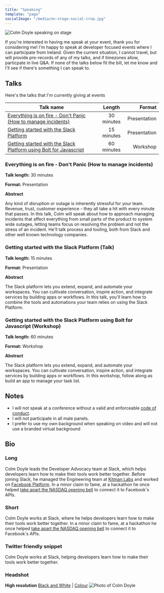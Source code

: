 ```yaml
---
title: "Speaking"
template: "page"
socialImage: "/media/on-stage-social-crop.jpg"
---
```


![Colm Doyle speaking on stage](../media/on-stage-cropped.jpg)

If you're interested in having me speak at your event, thank you for considering me! I'm happy to speak at developer focused events where I can participate from Ireland. Given the current situation, I cannot travel, but will provide pre-records of any of my talks, and if timezones allow, particpate in live Q&A. If none of the talks below fit the bill, let me know and I'll see if there's something I can speak to. 

## Talks

Here's the talks that I'm currently giving at events

| Talk name     | Length        | Format  |
| ------------- |:-------------:| -----:|
| [Everything is on fire - Don't Panic (How to manage incidents)](#everything-is-on-fire---dont-panic-how-to-manage-incidents)  | 30 minutes | Presentation |
| [Getting started with the Slack Platform](#getting-started-with-the-slack-platform-talk)     | 15 minutes      | Presentation |
| [Getting started with the Slack Platform using Bolt for Javascript](#getting-started-with-the-slack-platform-using-bolt-for-javascript-workshop) | 60 minutes      | Workshop |

### Everything is on fire - Don't Panic (How to manage incidents)

**Talk length:**    30 minutes

**Format:**         Presentation

**Abstract**

Any kind of disruption or outage is inherently stressful for your team. Revenue, trust, customer experience - they all take a hit with every minute that passes. In this talk, Colm will speak about how to approach managing incidents that affect everything from small parts of the product to system wide outages, letting teams focus on resolving the problem and not the stress of an incident. He'll talk process and tooling, both from Slack and other well known technology companies.

### Getting started with the Slack Platform (Talk)

**Talk length:**    15 minutes

**Format:**         Presentation

**Abstract**

The Slack platform lets you extend, expand, and automate your workspaces. You can cultivate conversation, inspire action, and integrate services by building apps or workflows. In this talk, you'll learn how to combine the tools and automations your team relies on using the Slack Platform.

### Getting started with the Slack Platform using Bolt for Javascript (Workshop)

**Talk length:**    60 minutes

**Format:**         Workshop

**Abstract**

The Slack platform lets you extend, expand, and automate your workspaces. You can cultivate conversation, inspire action, and integrate services by building apps or workflows. In this workshop, follow along as build an app to manage your task list.

## Notes

- I will not speak at a conference without a valid and enforceable [code of conduct](https://www.ashedryden.com/blog/codes-of-conduct-101-faq).
- I will not participate in all male panels.
- I prefer to use my own background when speaking on video and will not use a branded virtual background

## Bio

### Long

Colm Doyle leads the Developer Advocacy team at Slack, which helps developers learn how to make their tools work better together. Before joining Slack, he managed the Engineering team at [Kitman Labs](https://www.kitmanlabs.com) and worked on [Facebook Platform](https://developers.facebook.com). In a minor claim to fame, at a hackathon he once helped [take apart the NASDAQ opening bell](http://techcrunch.com/2012/05/18/how-facebook-hacked-the-nasdaq-button/) to connect it to Facebook's APIs.


### Short

Colm Doyle works at Slack, where he helps developers learn how to make their tools work better together. In a minor claim to fame, at a hackathon he once helped [take apart the NASDAQ opening bell](http://techcrunch.com/2012/05/18/how-facebook-hacked-the-nasdaq-button/) to connect it to Facebook's APIs.


### Twitter friendly snippet

Colm Doyle works at Slack, helping developers learn how to make their tools work better together.

### Headshot

**High resolution** [Black and White](../media/headshots/colmdoyle-black-and-white.jpg) | [Colour](../media/headshots/colmdoyle-colour.jpg)
![Photo of Colm Doyle](../media/headshot264.jpg)
